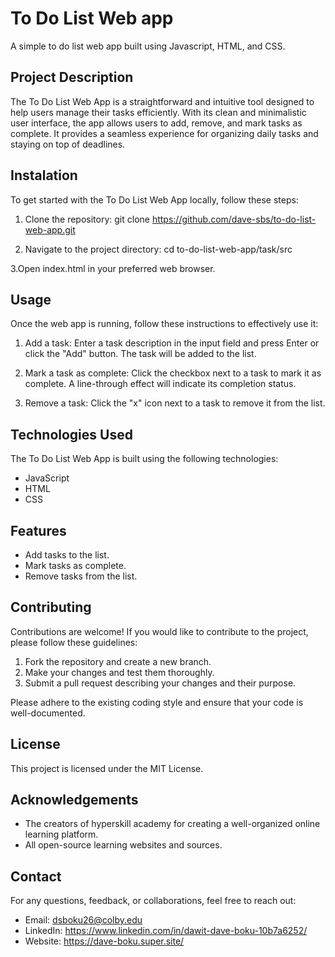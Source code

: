 # To Do List Web app
 A simple to do list web app built using Javascript, HTML, and CSS.

## Project Description
The To Do List Web App is a straightforward and intuitive tool designed to help users manage their tasks efficiently. With its clean and minimalistic user interface, the app allows users to add, remove, and mark tasks as complete. It provides a seamless experience for organizing daily tasks and staying on top of deadlines.

## Instalation
To get started with the To Do List Web App locally, follow these steps:

1. Clone the repository:
git clone https://github.com/dave-sbs/to-do-list-web-app.git

2. Navigate to the project directory:
cd to-do-list-web-app/task/src

3.Open index.html in your preferred web browser.

## Usage
Once the web app is running, follow these instructions to effectively use it:

1. Add a task: Enter a task description in the input field and press Enter or click the "Add" button. The task will be added to the list.

2. Mark a task as complete: Click the checkbox next to a task to mark it as complete. A line-through effect will indicate its completion status.

3. Remove a task: Click the "x" icon next to a task to remove it from the list.
   
## Technologies Used
The To Do List Web App is built using the following technologies:
- JavaScript
- HTML
- CSS

## Features
- Add tasks to the list.
- Mark tasks as complete.
- Remove tasks from the list.

## Contributing
Contributions are welcome! If you would like to contribute to the project, please follow these guidelines:
1. Fork the repository and create a new branch.
2. Make your changes and test them thoroughly.
3. Submit a pull request describing your changes and their purpose.

Please adhere to the existing coding style and ensure that your code is well-documented.

## License
This project is licensed under the MIT License.

## Acknowledgements
- The creators of hyperskill academy for creating a well-organized online learning platform.
- All open-source learning websites and sources.
  
## Contact
For any questions, feedback, or collaborations, feel free to reach out: 
- Email: dsboku26@colby.edu
- LinkedIn: https://www.linkedin.com/in/dawit-dave-boku-10b7a6252/
- Website: https://dave-boku.super.site/
